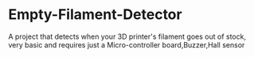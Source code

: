# Empty-Filament-Detector
A project that detects when your 3D printer's filament goes out of stock, very basic and requires just a Micro-controller board,Buzzer,Hall sensor
